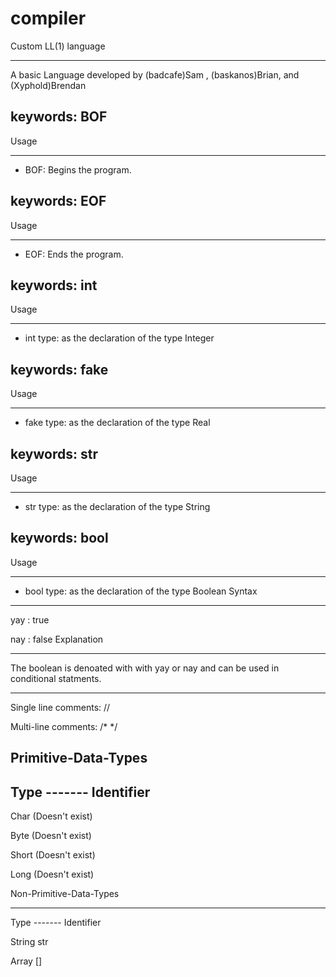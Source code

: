 # compiler
Custom LL(1) language 

______________________ 
A basic Language developed by (badcafe)Sam , (baskanos)Brian, and (Xyphold)Brendan
 

<Language Name> keywords: BOF
------------------------------

Usage
________________

* BOF: Begins the program.

<Language Name> keywords: EOF
------------------------------

Usage
________________

* EOF: Ends the program.

<Language Name> keywords: int
------------------------------

Usage
________________

* int type: as the declaration of the type Integer

<Language Name> keywords: fake
------------------------------

Usage
________________

* fake type: as the declaration of the type Real

<Language Name> keywords: str
------------------------------

Usage
________________

* str type: as the declaration of the type String

<Language Name> keywords: bool
------------------------------

Usage
________________

* bool type: as the declaration of the type Boolean
Syntax
________________

yay : true

nay : false
Explanation
________________
The boolean is denoated with with yay or nay and can be used in conditional statments. 





______________________
Single line comments: //

Multi-line comments:  /* */
 
Primitive-Data-Types 
----------------------
 
Type ------- Identifier
-----------------------

Char		(Doesn't exist)

Byte		(Doesn't exist)

Short		(Doesn't exist)

Long		(Doesn't exist)

Non-Primitive-Data-Types
_________________________

Type -------	Identifier

String		str

Array		[]
